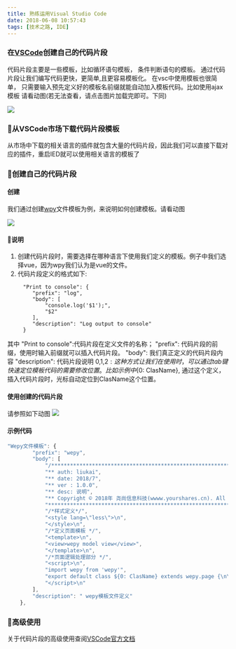```yaml
---
title: 熟练运用Visual Studio Code
date: 2018-06-08 10:57:43
tags: [技术之路, IDE]
---
```

### 在[VSCode][1]创建自己的代码片段

代码片段主要是一些模板，比如循环语句模板， 条件判断语句的模板。 通过代码片段让我们编写代码更快，更简单,且更容易模板化。
在vsc中使用模板也很简单， 只需要输入预先定义好的模板名前缀就能自动加入模板代码。比如使用ajax模板 请看动图(若无法查看，请点击图片加载完即可。下同)

![](/uploads/ajax-snippet.gif)

### 从VSCode市场下载代码片段模板
从市场中下载的相关语言的插件就包含大量的代码片段，因此我们可以直接下载对应的插件，重启IED就可以使用相关语言的模板了

### 创建自己的代码片段

#### 创建
我们通过创建[wpy][2]文件模板为例，来说明如何创建模板。请看动图

![](/uploads/vsc--snipped01.gif)

#### 说明
1. 创建代码片段时，需要选择在哪种语言下使用我们定义的模板。例子中我们选择vue，因为wpy我们认为是vue的文件。
2. 代码片段定义的格式如下:
```
	 "Print to console": {
	 	"prefix": "log",
		"body": [
	 		"console.log('$1');",
	 		"$2"
	 	],
	 	"description": "Log output to console"
	 }
```
其中
    "Print to console":代码片段在定义文件的名称；
    "prefix": 代码片段的前缀，使用时输入前缀就可以插入代码片段。
    "body": 我们真正定义的代码片段内容
    "description": 代码片段说明
    $0,$1,$2: 这种方式让我们在使用时，可以通过tab键快速定位模板代码的需要修改位置。比如示例中${0: ClasName}, 通过这个定义，插入代码片段时，光标自动定位到ClasName这个位置。

#### 使用创建的代码片段

请参照如下动图 
![](/uploads/vsc--snipped02.gif)


#### 示例代码
```javascript
"Wepy文件模板": {
		"prefix": "wepy",
		"body": [
			"/******************************************************************************",
			"** auth: liukai",
			"** date: 2018/7",
			"** ver : 1.0.0",
			"** desc: 说明",
			"** Copyright © 2018年 尧尚信息科技(wwww.yourshares.cn). All rights reserved",
			"******************************************************************************/\n",
			"/*样式定义*/",
			"<style lang=\"less\">\n",
			"</style>\n",
			"/*定义页面模板 */",
			"<template>\n",
			"<view>wepy model view</view>",
			"</template>\n",
			"/*页面逻辑处理部分 */",
			"<script>\n",
			"import wepy from 'wepy'",
			"export default class ${0: ClasName} extends wepy.page {\n\n}\n",
			"</script>\n"
		],
		"description": " wepy模板文件定义"
	},
```

### 高级使用
  关于代码片段的高级使用查阅[VSCode官方文档][3]

[1]:https://code.visualstudio.com/docs/editor/userdefinedsnippets
[2]:https://tencent.github.io/wepy/
[3]:https://code.visualstudio.com/docs/editor/userdefinedsnippets